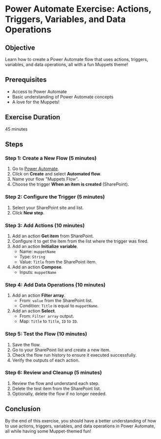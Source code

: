 # Power Automate Exercise: Actions, Triggers, Variables, and Data Operations

## Objective
Learn how to create a Power Automate flow that uses actions, triggers, variables, and data operations, all with a fun Muppets theme!

## Prerequisites
- Access to Power Automate
- Basic understanding of Power Automate concepts
- A love for the Muppets!

## Exercise Duration
45 minutes

## Steps

### Step 1: Create a New Flow (5 minutes)
1. Go to [Power Automate](https://flow.microsoft.com).
2. Click on **Create** and select **Automated flow**.
3. Name your flow "Muppets Flow".
4. Choose the trigger **When an item is created** (SharePoint).

### Step 2: Configure the Trigger (5 minutes)
1. Select your SharePoint site and list.
2. Click **New step**.

### Step 3: Add Actions (10 minutes)
1. Add an action **Get item** from SharePoint.
2. Configure it to get the item from the list where the trigger was fired.
3. Add an action **Initialize variable**.
    - Name: `muppetName`
    - Type: `String`
    - Value: `Title` from the SharePoint item.
4. Add an action **Compose**.
    - Inputs: `muppetName`

### Step 4: Add Data Operations (10 minutes)
1. Add an action **Filter array**.
    - From: `value` from the SharePoint list.
    - Condition: `Title` is equal to `muppetName`.
2. Add an action **Select**.
    - From: `Filter array` output.
    - Map: `Title` to `Title`, `ID` to `ID`.

### Step 5: Test the Flow (10 minutes)
1. Save the flow.
2. Go to your SharePoint list and create a new item.
3. Check the flow run history to ensure it executed successfully.
4. Verify the outputs of each action.

### Step 6: Review and Cleanup (5 minutes)
1. Review the flow and understand each step.
2. Delete the test item from the SharePoint list.
3. Optionally, delete the flow if no longer needed.

## Conclusion
By the end of this exercise, you should have a better understanding of how to use actions, triggers, variables, and data operations in Power Automate, all while having some Muppet-themed fun!

